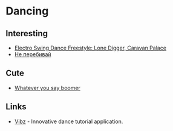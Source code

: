 # Dancing

## Interesting

- [Electro Swing Dance Freestyle: Lone Digger, Caravan Palace](https://www.youtube.com/watch?v=ODou1efdRzU)
- [Не перебивай](https://twitter.com/amebakin/status/1367972159348477956)

## Cute

- [Whatever you say boomer](https://twitter.com/neekolul/status/1234601269127458817)

## Links

- [Vibz](http://vibz.dance/) - Innovative dance tutorial application.
